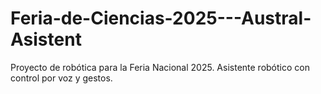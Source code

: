 # Feria-de-Ciencias-2025---Austral-Asistent
Proyecto de robótica para la Feria Nacional 2025. Asistente robótico con control por voz y gestos.
